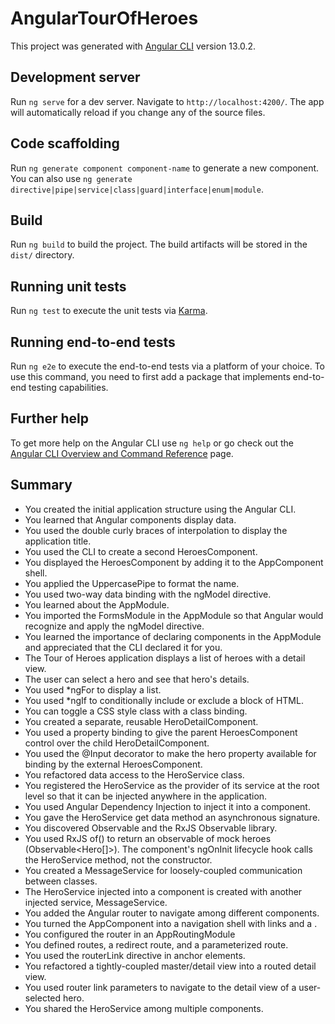 # AngularTourOfHeroes

This project was generated with [Angular CLI](https://github.com/angular/angular-cli) version 13.0.2.

## Development server

Run `ng serve` for a dev server. Navigate to `http://localhost:4200/`. The app will automatically reload if you change any of the source files.

## Code scaffolding

Run `ng generate component component-name` to generate a new component. You can also use `ng generate directive|pipe|service|class|guard|interface|enum|module`.

## Build

Run `ng build` to build the project. The build artifacts will be stored in the `dist/` directory.

## Running unit tests

Run `ng test` to execute the unit tests via [Karma](https://karma-runner.github.io).

## Running end-to-end tests

Run `ng e2e` to execute the end-to-end tests via a platform of your choice. To use this command, you need to first add a package that implements end-to-end testing capabilities.

## Further help

To get more help on the Angular CLI use `ng help` or go check out the [Angular CLI Overview and Command Reference](https://angular.io/cli) page.

## Summary

- You created the initial application structure using the Angular CLI.
- You learned that Angular components display data.
- You used the double curly braces of interpolation to display the application title.
- You used the CLI to create a second HeroesComponent.
- You displayed the HeroesComponent by adding it to the AppComponent shell.
- You applied the UppercasePipe to format the name.
- You used two-way data binding with the ngModel directive.
- You learned about the AppModule.
- You imported the FormsModule in the AppModule so that Angular would recognize and apply the ngModel directive.
- You learned the importance of declaring components in the AppModule and appreciated that the CLI declared it for you.
- The Tour of Heroes application displays a list of heroes with a detail view.
- The user can select a hero and see that hero's details.
- You used \*ngFor to display a list.
- You used \*ngIf to conditionally include or exclude a block of HTML.
- You can toggle a CSS style class with a class binding.
- You created a separate, reusable HeroDetailComponent.
- You used a property binding to give the parent HeroesComponent control over the child HeroDetailComponent.
- You used the @Input decorator to make the hero property available for binding by the external HeroesComponent.
- You refactored data access to the HeroService class.
- You registered the HeroService as the provider of its service at the root level so that it can be injected anywhere in the application.
- You used Angular Dependency Injection to inject it into a component.
- You gave the HeroService get data method an asynchronous signature.
- You discovered Observable and the RxJS Observable library.
- You used RxJS of() to return an observable of mock heroes (Observable<Hero[]>).
  The component's ngOnInit lifecycle hook calls the HeroService method, not the constructor.
- You created a MessageService for loosely-coupled communication between classes.
- The HeroService injected into a component is created with another injected service, MessageService.
- You added the Angular router to navigate among different components.
- You turned the AppComponent into a navigation shell with <a> links and a <router-outlet>.
- You configured the router in an AppRoutingModule
- You defined routes, a redirect route, and a parameterized route.
- You used the routerLink directive in anchor elements.
- You refactored a tightly-coupled master/detail view into a routed detail view.
- You used router link parameters to navigate to the detail view of a user-selected hero.
- You shared the HeroService among multiple components.
